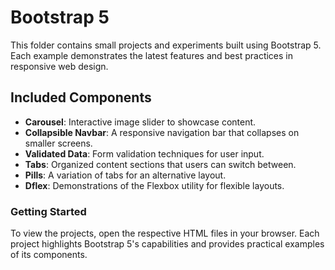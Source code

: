 # Bootstrap 5 

This folder contains small projects and experiments built using Bootstrap 5. Each example demonstrates the latest features and best practices in responsive web design.

## Included Components

- **Carousel**: Interactive image slider to showcase content.
- **Collapsible Navbar**: A responsive navigation bar that collapses on smaller screens.
- **Validated Data**: Form validation techniques for user input.
- **Tabs**: Organized content sections that users can switch between.
- **Pills**: A variation of tabs for an alternative layout.
- **Dflex**: Demonstrations of the Flexbox utility for flexible layouts.

### Getting Started

To view the projects, open the respective HTML files in your browser. Each project highlights Bootstrap 5's capabilities and provides practical examples of its components.
